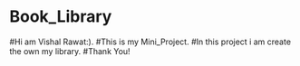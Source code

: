 # Book_Library
#Hi am Vishal Rawat:).
#This is my Mini_Project.
#In this project i am create the own my library.
#Thank You!

